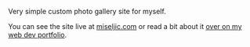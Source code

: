 Very simple custom photo gallery site for myself.

You can see the site live at [miseljic.com](https://miseljic.com) or read a bit about it [over on my web dev portfolio](https://fuzzylogic.ltd/work/miseljic-photo).